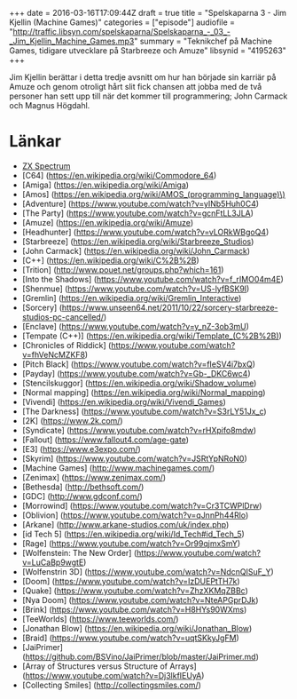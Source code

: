 +++
date = 2016-03-16T17:09:44Z
draft = true
title = "Spelskaparna 3 - Jim Kjellin (Machine Games)"
categories = ["episode"]
audiofile = "http://traffic.libsyn.com/spelskaparna/Spelskaparna_-_03_-_Jim_Kjellin_Machine_Games.mp3"
summary = "Teknikchef på Machine Games, tidigare utvecklare på Starbreeze och Amuze"
libsynid = "4195263"
+++

Jim Kjellin berättar i detta tredje avsnitt om hur han började sin karriär på Amuze och genom otroligt hårt slit fick chansen att jobba med de två personer han sett upp till när det kommer till programmering; John Carmack och Magnus Högdahl.

# Länkar

* [ZX Spectrum](https://en.wikipedia.org/wiki/ZX_Spectrum)
* [C64] (https://en.wikipedia.org/wiki/Commodore_64)
* [Amiga] (https://en.wikipedia.org/wiki/Amiga)
* [Amos] (https://en.wikipedia.org/wiki/AMOS_(programming_language)\)
* [Adventure] (https://www.youtube.com/watch?v=yINb5Huh0C4)
* [The Party] (https://www.youtube.com/watch?v=gcnFtLL3JLA)
* [Amuze] (https://en.wikipedia.org/wiki/Amuze) 
* [Headhunter] (https://www.youtube.com/watch?v=vLORkWBgoQ4)
* [Starbreeze] (https://en.wikipedia.org/wiki/Starbreeze_Studios)
* [John Carmack] (https://en.wikipedia.org/wiki/John_Carmack)
* [C++] (https://en.wikipedia.org/wiki/C%2B%2B)
* [Trition] (http://www.pouet.net/groups.php?which=161)
* [Into the Shadows] (https://www.youtube.com/watch?v=f_rIMO04m4E)
* [Shenmue] (https://www.youtube.com/watch?v=US-lyfBSK9I)
* [Gremlin] (https://en.wikipedia.org/wiki/Gremlin_Interactive)
* [Sorcery] (https://www.unseen64.net/2011/10/22/sorcery-starbreeze-studios-pc-cancelled/)
* [Enclave] (https://www.youtube.com/watch?v=y_nZ-3ob3mU)
* [Tempate (C++)] (https://en.wikipedia.org/wiki/Template_(C%2B%2B))
* [Chronicles of Riddick] (https://www.youtube.com/watch?v=fhVeNcMZKF8)
* [Pitch Black] (https://www.youtube.com/watch?v=fIeSV4i7bxQ)
* [Payday] (https://www.youtube.com/watch?v=Gb-_DKC6wc4)
* [Stencilskuggor] (https://en.wikipedia.org/wiki/Shadow_volume)
* [Normal mapping] (https://en.wikipedia.org/wiki/Normal_mapping)
* [Vivendi] (https://en.wikipedia.org/wiki/Vivendi_Games)
* [The Darkness] (https://www.youtube.com/watch?v=S3rLY51Jx_c)
* [2K] (https://www.2k.com/)
* [Syndicate] (https://www.youtube.com/watch?v=rHXpifo8mdw)
* [Fallout] (https://www.fallout4.com/age-gate)
* [E3] (https://www.e3expo.com/)
* [Skyrim] (https://www.youtube.com/watch?v=JSRtYpNRoN0)
* [Machine Games] (http://www.machinegames.com/)
* [Zenimax] (https://www.zenimax.com/) 
* [Bethesda] (http://bethsoft.com/)
* [GDC] (http://www.gdconf.com/)
* [Morrowind] (https://www.youtube.com/watch?v=Cr3TCWPlDrw)
* [Oblivion] (https://www.youtube.com/watch?v=qJnnPh44Rlo)
* [Arkane] (http://www.arkane-studios.com/uk/index.php)
* [id Tech 5] (https://en.wikipedia.org/wiki/Id_Tech#id_Tech_5)
* [Rage] (https://www.youtube.com/watch?v=Or99qjmxSmY)
* [Wolfenstein: The New Order] (https://www.youtube.com/watch?v=LuCaBp9wgtE)    
* [Wolfenstrin 3D] (https://www.youtube.com/watch?v=NdcnQISuF_Y)
* [Doom] (https://www.youtube.com/watch?v=IzDUEPtTH7k)
* [Quake] (https://www.youtube.com/watch?v=ZhzXKMqZBBc)
* [Nya Doom] (https://www.youtube.com/watch?v=NteAPGprDJk)
* [Brink] (https://www.youtube.com/watch?v=H8HYs90WXms)
* [TeeWorlds] (https://www.teeworlds.com/)
* [Jonathan Blow] (https://en.wikipedia.org/wiki/Jonathan_Blow)
* [Braid] (https://www.youtube.com/watch?v=uqtSKkyJgFM)
* [JaiPrimer] (https://github.com/BSVino/JaiPrimer/blob/master/JaiPrimer.md)
* [Array of Structures versus Structure of Arrays] (https://www.youtube.com/watch?v=Dj3lkfIEUyA)
* [Collecting Smiles] (http://collectingsmiles.com/)


